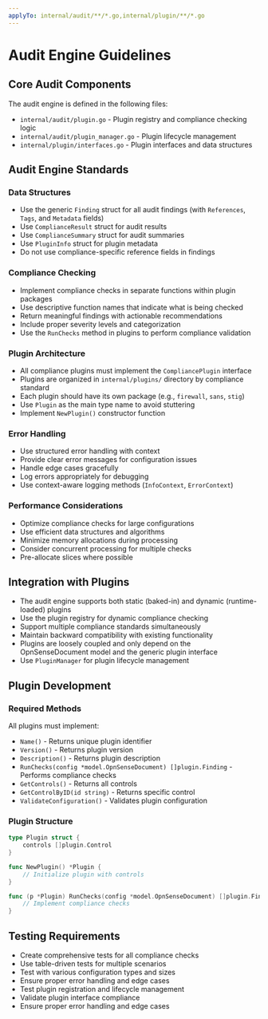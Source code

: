 ```yaml
---
applyTo: internal/audit/**/*.go,internal/plugin/**/*.go
---
```


# Audit Engine Guidelines

## Core Audit Components

The audit engine is defined in the following files:

- `internal/audit/plugin.go` - Plugin registry and compliance checking logic
- `internal/audit/plugin_manager.go` - Plugin lifecycle management
- `internal/plugin/interfaces.go` - Plugin interfaces and data structures

## Audit Engine Standards

### Data Structures

- Use the generic `Finding` struct for all audit findings (with `References`, `Tags`, and `Metadata` fields)
- Use `ComplianceResult` struct for audit results
- Use `ComplianceSummary` struct for audit summaries
- Use `PluginInfo` struct for plugin metadata
- Do not use compliance-specific reference fields in findings

### Compliance Checking

- Implement compliance checks in separate functions within plugin packages
- Use descriptive function names that indicate what is being checked
- Return meaningful findings with actionable recommendations
- Include proper severity levels and categorization
- Use the `RunChecks` method in plugins to perform compliance validation

### Plugin Architecture

- All compliance plugins must implement the `CompliancePlugin` interface
- Plugins are organized in `internal/plugins/` directory by compliance standard
- Each plugin should have its own package (e.g., `firewall`, `sans`, `stig`)
- Use `Plugin` as the main type name to avoid stuttering
- Implement `NewPlugin()` constructor function

### Error Handling

- Use structured error handling with context
- Provide clear error messages for configuration issues
- Handle edge cases gracefully
- Log errors appropriately for debugging
- Use context-aware logging methods (`InfoContext`, `ErrorContext`)

### Performance Considerations

- Optimize compliance checks for large configurations
- Use efficient data structures and algorithms
- Minimize memory allocations during processing
- Consider concurrent processing for multiple checks
- Pre-allocate slices where possible

## Integration with Plugins

- The audit engine supports both static (baked-in) and dynamic (runtime-loaded) plugins
- Use the plugin registry for dynamic compliance checking
- Support multiple compliance standards simultaneously
- Maintain backward compatibility with existing functionality
- Plugins are loosely coupled and only depend on the OpnSenseDocument model and the generic plugin interface
- Use `PluginManager` for plugin lifecycle management

## Plugin Development

### Required Methods

All plugins must implement:

- `Name()` - Returns unique plugin identifier
- `Version()` - Returns plugin version
- `Description()` - Returns plugin description
- `RunChecks(config *model.OpnSenseDocument) []plugin.Finding` - Performs compliance checks
- `GetControls()` - Returns all controls
- `GetControlByID(id string)` - Returns specific control
- `ValidateConfiguration()` - Validates plugin configuration

### Plugin Structure

```go
type Plugin struct {
    controls []plugin.Control
}

func NewPlugin() *Plugin {
    // Initialize plugin with controls
}

func (p *Plugin) RunChecks(config *model.OpnSenseDocument) []plugin.Finding {
    // Implement compliance checks
}
```

## Testing Requirements

- Create comprehensive tests for all compliance checks
- Use table-driven tests for multiple scenarios
- Test with various configuration types and sizes
- Ensure proper error handling and edge cases
- Test plugin registration and lifecycle management
- Validate plugin interface compliance
- Ensure proper error handling and edge cases
